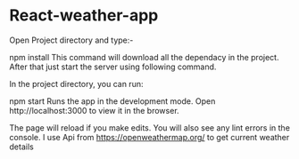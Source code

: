 # React-weather-app
Open Project directory and type:-

npm install
This command will download all the dependacy in the project. After that just start the server using following command.

In the project directory, you can run:

npm start
Runs the app in the development mode.
Open http://localhost:3000 to view it in the browser.

The page will reload if you make edits.
You will also see any lint errors in the console.
I use Api from https://openweathermap.org/ to get current weather details
